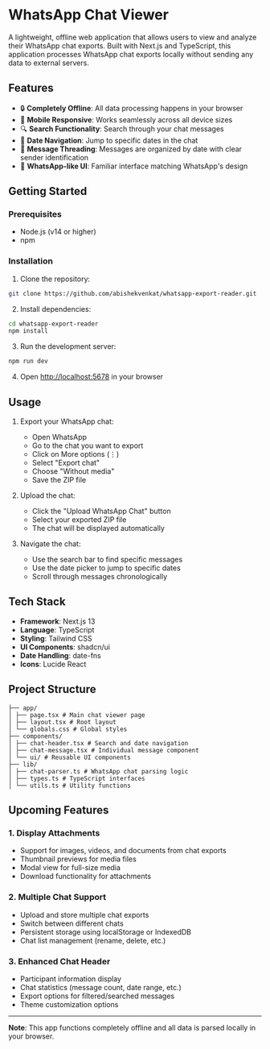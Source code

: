 # WhatsApp Chat Viewer

A lightweight, offline web application that allows users to view and analyze their WhatsApp chat exports. Built with Next.js and TypeScript, this application processes WhatsApp chat exports locally without sending any data to external servers.

## Features

- 🔒 **Completely Offline**: All data processing happens in your browser
- 📱 **Mobile Responsive**: Works seamlessly across all device sizes
- 🔍 **Search Functionality**: Search through your chat messages
- 📅 **Date Navigation**: Jump to specific dates in the chat
- 💬 **Message Threading**: Messages are organized by date with clear sender identification
- 🎨 **WhatsApp-like UI**: Familiar interface matching WhatsApp's design

## Getting Started

### Prerequisites

- Node.js (v14 or higher)
- npm

### Installation

1. Clone the repository:
```bash
git clone https://github.com/abishekvenkat/whatsapp-export-reader.git
```

2. Install dependencies:

```bash
cd whatsapp-export-reader
npm install
```

3. Run the development server:

```bash
npm run dev
```


4. Open [http://localhost:5678](http://localhost:5678) in your browser

## Usage

1. Export your WhatsApp chat:
   - Open WhatsApp
   - Go to the chat you want to export
   - Click on More options (⋮)
   - Select "Export chat"
   - Choose "Without media"
   - Save the ZIP file

2. Upload the chat:
   - Click the "Upload WhatsApp Chat" button
   - Select your exported ZIP file
   - The chat will be displayed automatically

3. Navigate the chat:
   - Use the search bar to find specific messages
   - Use the date picker to jump to specific dates
   - Scroll through messages chronologically

## Tech Stack

- **Framework**: Next.js 13
- **Language**: TypeScript
- **Styling**: Tailwind CSS
- **UI Components**: shadcn/ui
- **Date Handling**: date-fns
- **Icons**: Lucide React

## Project Structure

```
├── app/
│ ├── page.tsx # Main chat viewer page
│ ├── layout.tsx # Root layout
│ └── globals.css # Global styles
├── components/
│ ├── chat-header.tsx # Search and date navigation
│ ├── chat-message.tsx # Individual message component
│ └── ui/ # Reusable UI components
├── lib/
│ ├── chat-parser.ts # WhatsApp chat parsing logic
│ ├── types.ts # TypeScript interfaces
│ └── utils.ts # Utility functions
```

## Upcoming Features

### 1. Display Attachments
- Support for images, videos, and documents from chat exports
- Thumbnail previews for media files
- Modal view for full-size media
- Download functionality for attachments

### 2. Multiple Chat Support
- Upload and store multiple chat exports
- Switch between different chats
- Persistent storage using localStorage or IndexedDB
- Chat list management (rename, delete, etc.)

### 3. Enhanced Chat Header
- Participant information display
- Chat statistics (message count, date range, etc.)
- Export options for filtered/searched messages
- Theme customization options

---

**Note**: This app functions completely offline and all data is parsed locally in your browser.